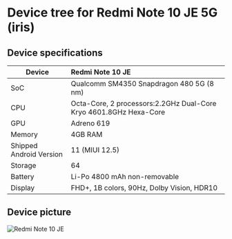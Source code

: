 # Device tree for Redmi Note 10 JE 5G (iris)


## Device specifications

| Device                  | Redmi Note 10 JE                                             |
| ----------------------- | :---------------------------------------------------------- |
| SoC     		  | Qualcomm SM4350 Snapdragon 480 5G (8 nm)                            |
| CPU     		  | Octa-Core, 2 processors:2.2GHz Dual-Core Kryo 4601.8GHz Hexa-Core
| GPU     		  | Adreno 619                                               |
| Memory                  | 4GB RAM                                  |
| Shipped Android Version | 11 (MIUI 12.5)                                                |
| Storage                 | 64                                                  |                                                |
| Battery 		  | Li-Po 4800 mAh non-removable                               |
| Display 		  | FHD+, 1B colors, 90Hz, Dolby Vision, HDR10

## Device picture

![Redmi Note 10 JE ](https://encrypted-tbn0.gstatic.com/images?q=tbn:ANd9GcRYAxBtfDj1dgA616FrFJ5k2E4mXEg1RgVJxQ&usqp=CAU "Redmi Note 10 JE")
